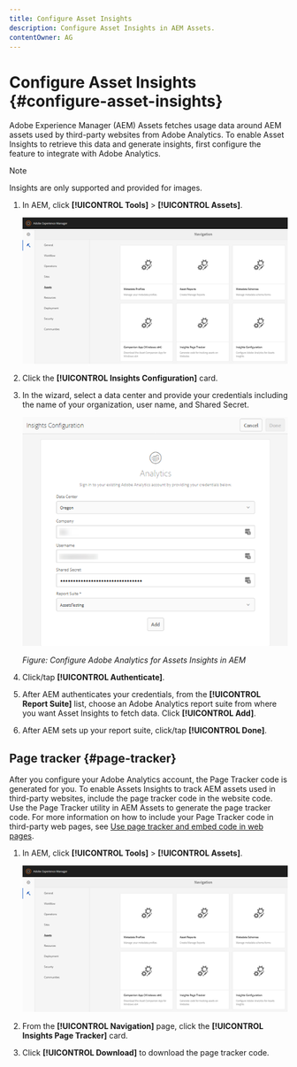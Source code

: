 ```yaml
---
title: Configure Asset Insights
description: Configure Asset Insights in AEM Assets.
contentOwner: AG
---
```


# Configure Asset Insights {#configure-asset-insights}

Adobe Experience Manager (AEM) Assets fetches usage data around AEM assets used by third-party websites from Adobe Analytics. To enable Asset Insights to retrieve this data and generate insights, first configure the feature to integrate with Adobe Analytics.

>[!NOTE]
>
>Insights are only supported and provided for images.

1. In AEM, click **[!UICONTROL Tools]** &gt; **[!UICONTROL Assets]**.

   ![chlimage_1-72](assets/chlimage_1-210.png)

1. Click the **[!UICONTROL Insights Configuration]** card.
1. In the wizard, select a data center and provide your credentials including the name of your organization, user name, and Shared Secret.

   ![Configure Adobe Analytics for Assets Insights in AEM](assets/insights_config2.png)
   
   
   *Figure: Configure Adobe Analytics for Assets Insights in AEM*

1. Click/tap **[!UICONTROL Authenticate]**.
1. After AEM authenticates your credentials, from the **[!UICONTROL Report Suite]** list, choose an Adobe Analytics report suite from where you want Asset Insights to fetch data. Click **[!UICONTROL Add]**.
1. After AEM sets up your report suite, click/tap **[!UICONTROL Done]**.

## Page tracker {#page-tracker}

After you configure your Adobe Analytics account, the Page Tracker code is generated for you. To enable Assets Insights to track AEM assets used in third-party websites, include the page tracker code in the website code. Use the Page Tracker utility in AEM Assets to generate the page tracker code. For more information on how to include your Page Tracker code in third-party web pages, see [Use page tracker and embed code in web pages](/help/assets/touch-ui-using-page-tracker.md).

1. In AEM, click **[!UICONTROL Tools]** &gt; **[!UICONTROL Assets]**.

   ![chlimage_1-73](assets/chlimage_1-214.png)

1. From the **[!UICONTROL Navigation]** page, click the **[!UICONTROL Insights Page Tracker]** card.
1. Click **[!UICONTROL Download]** to download the page tracker code.
